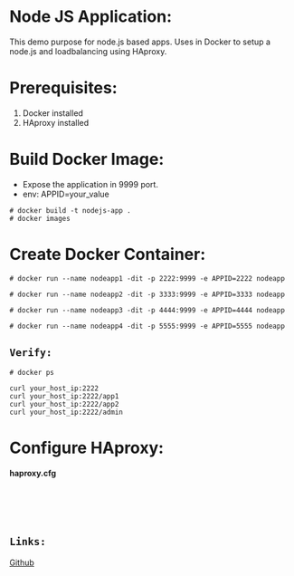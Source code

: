 # Node JS Application: </br>
This demo purpose for node.js based apps. Uses in Docker to setup a node.js and loadbalancing using HAproxy.
# Prerequisites: </br>
1. Docker installed
2. HAproxy installed

# Build Docker Image: </br>
- Expose the application in 9999 port.
- env: APPID=your_value
```
# docker build -t nodejs-app .
# docker images
```
# Create Docker Container: </br> 
```
# docker run --name nodeapp1 -dit -p 2222:9999 -e APPID=2222 nodeapp
  
# docker run --name nodeapp2 -dit -p 3333:9999 -e APPID=3333 nodeapp
  
# docker run --name nodeapp3 -dit -p 4444:9999 -e APPID=4444 nodeapp
  
# docker run --name nodeapp4 -dit -p 5555:9999 -e APPID=5555 nodeapp
```

`Verify:`  
---
```
# docker ps

curl your_host_ip:2222
curl your_host_ip:2222/app1
curl your_host_ip:2222/app2
curl your_host_ip:2222/admin

```

# Configure HAproxy: </br>
__haproxy.cfg__

# </br>

`Links:`
---
[Github](https://github.com/technbd?tab=repositories)




